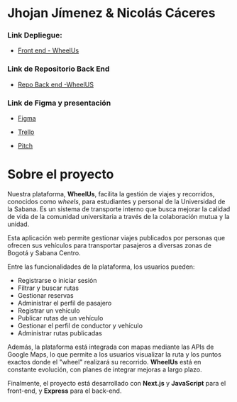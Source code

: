 # Jhojan Jímenez & Nicolás Cáceres

### Link Depliegue:

- [Front end - WheelUs](https://wheel-us-swart.vercel.app)

### Link de Repositorio Back End

- [Repo Back end -WheelUS](https://github.com/DSAW-2024-2/proyecto-final-be-thepaticos)

### Link de Figma y presentación

- [Figma](https://www.figma.com/design/QZJE7o6KroUE3g5uYbQlw9/Login?node-id=1-3&t=UIxMXuMIo6VLYons-1)

- [Trello](https://trello.com/invite/b/66e396dfbd737d855ceb4076/ATTI5218f1f95d5e265d2bde3815106b26858447B0BF/desarrollo-web-thepaticos)

- [Pitch](https://www.canva.com/design/DAGW4vFgf10/Pv4a3jUEWItJwBoERvOLyg/view?utm_content=DAGW4vFgf10&utm_campaign=designshare&utm_medium=link&utm_source=editor)

# Sobre el proyecto

Nuestra plataforma, **WheelUs**, facilita la gestión de viajes y recorridos, conocidos como _wheels_, para estudiantes y personal de la Universidad de la Sabana. Es un sistema de transporte interno que busca mejorar la calidad de vida de la comunidad universitaria a través de la colaboración mutua y la unidad.

Esta aplicación web permite gestionar viajes publicados por personas que ofrecen sus vehículos para transportar pasajeros a diversas zonas de Bogotá y Sabana Centro.

Entre las funcionalidades de la plataforma, los usuarios pueden:

- Registrarse o iniciar sesión
- Filtrar y buscar rutas
- Gestionar reservas
- Administrar el perfil de pasajero
- Registrar un vehículo
- Publicar rutas de un vehículo
- Gestionar el perfil de conductor y vehículo
- Administrar rutas publicadas

Además, la plataforma está integrada con mapas mediante las APIs de Google Maps, lo que permite a los usuarios visualizar la ruta y los puntos exactos donde el "wheel" realizará su recorrido. **WheelUs** está en constante evolución, con planes de integrar mejoras a largo plazo.

Finalmente, el proyecto está desarrollado con **Next.js** y **JavaScript** para el front-end, y **Express** para el back-end.
